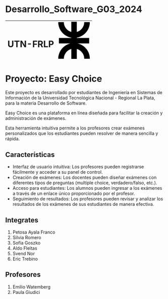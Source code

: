 # Desarrollo_Software_G03_2024

| <h1>UTN-FRLP</h1>| <img src="./logo.png" alt="Logo del Proyecto" width="100"> |
|-------------------------|----------------------------------|

# Proyecto: **Easy Choice**

Este proyecto es desarrollado por estudiantes de Ingeniería en Sistemas de Información de la Universidad Tecnológica Nacional - Regional La Plata, para la materia Desarrollo de Software. 

Easy Choice es una plataforma en línea diseñada para facilitar la creación y administración de exámenes. 

Esta herramienta intuitiva permite a los profesores crear exámenes personalizados que los estudiantes pueden resolver de manera sencilla y rápida.

## Características

- Interfaz de usuario intuitiva: Los profesores pueden registrarse fácilmente y acceder a su panel de control.
- Creación de exámenes: Los docentes pueden diseñar exámenes con diferentes tipos de preguntas (multiple choice, verdadero/falso, etc.).
- Acceso para estudiantes: Los alumnos pueden ingresar a los exámenes a través de un enlace único proporcionado por el profesor.
- Seguimiento de resultados: Los profesores pueden revisar y analizar los resultados de los exámenes de sus estudiantes de manera efectiva.


## Integrates
1. Petosa Ayala Franco
2. Silvia Romero
3. Sofía Goszko
4. Aldo Fleitas
5. Svend Nor
6. Eric Trebino
   
## Profesores
1. Emilio Watemberg
2. Paula Giudici



